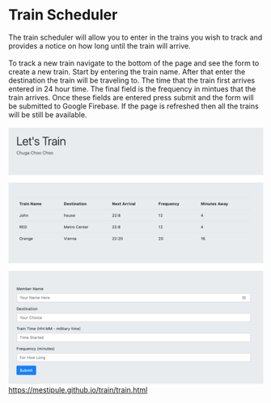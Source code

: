 # Train Scheduler

The train scheduler will allow you to enter in the trains you wish to track and provides a notice on how long until the train will arrive.
<br>
<br>
To track a new train navigate to the bottom of the page and see the form to create a new train. Start by entering the train name. After that enter the destination the train will be traveling to. The time that the train first arrives entered in 24 hour time. The final field is the frequency in mintues that the train arrives. Once these fields are entered press submit and the form will be submitted to Google Firebase. If the page is refreshed then all the trains will be still be available. 
<br>
<br>
![Screenshot](Screenshots/screenshot.png)
<br>
https://mestipule.github.io/train/train.html
